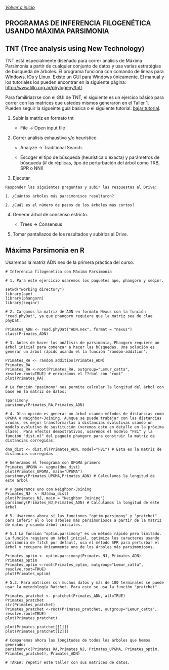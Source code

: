 
_[Volver a inicio](/README.md)_

## PROGRAMAS DE INFERENCIA FILOGENÉTICA USANDO MÁXIMA PARSIMONIA

## TNT (Tree analysis using New Technology)

TNT está especialmente diseñado para correr análisis de Máxima Parsimonia a partir de cualquier conjunto de datos y usa varias estratégias de búsqueda de árboles. El programa funciona con comando de lineas para Windows, IOs y Linux. Existe un GUI para Windows únicamente. El manual y los tutoriales los pueden encontrar en la siguiente página: http://www.lillo.org.ar/phylogeny/tnt/.

Para familiriazrse con el GUI de TNT, el siguiente es un ejercico básico para correr con las matrices que ustedes mismos generaron en el Taller 1. Pueden seguir la sigueinte guía básica o el siguiente tutorial: [bajar tutorial](/clase_3/Quick_Tutorial_TNT.ppt).

1. Subir la matriz en formato tnt 

   - File -> Open input file 

3. Correr análisis exhaustivo y/o heurístico  

   - Analyze -> Traditional Search. 

   - Escoger el tipo de búsqueda (heurística o exacta) y parámetros de búsqueda (# de réplicas, tipo de perturbación del árbol como TRB, SPR o NNI) 

3. Ejecutar 

```
Responder las siguientes preguntas y subir las respuestas al Drive: 

1. ¿Cuántos árboles más parsimonisos resultaron? 

2. ¿Cuál es el número de pasos de los árboles más cortos? 

```
4. Generar árbol de consenso estricto. 

   - Trees -> Consensus 

5. Tomar pantallazos de los resultados y subirlos al Drive.


## Máxima Parsimonia en R

Usaremos la matriz ADN.nex de la primera práctica del curso.

```
# Inferencia filogenética con Máxima Parsimonia

# 1. Para este ejercicio usaremos los paquetes ape, phangorn y seqinr.

setwd("working directory") 
library(ape)
library(phangorn)
library(seqinr)

# 2. Cargamos la matriz de ADN en formato Nexus con la función "read.phyDat", ya que phangorn requiere que la matriz sea de clae phyDat.

Primates_ADN <- read.phyDat("ADN.nex", format = "nexus")
class(Primates_ADN)

# 3. Antes de hacer los análisis de parsimonia, Phangorn requiere un árbol inicial para comenzar a hacer las búsquedas. Una solución es generar un árbol rápido usando el la función "random-addition": 

Primates_RA <- random.addition(Primates_ADN)
Primates_RA
Primates_RA <-root(Primates_RA, outgroup="Lemur_catta", resolve.root=TRUE) # enraizamos el ??rbol con "root"
plot(Primates_RA)

# La función "pasimony" nos permite calcular la longitud del árbol con base en la matriz de datos:

?parsimony
parsimony(Primates_RA,Primates_ADN)

# 4. Otra opción es generar un árbol usando métodos de distancias como UPGMA o Neighbor-Joining. Aunque se puede trabajar con las distancias crudas, es mejor transformarlas a distancias evolutivas usando un modelo evolutivo de sustitución (veremos esto en detalle en la próxima clase). Para efectos demostrativos, usaremos el modelo "F81" y la función "dist.ml" del paquete phangorn para construir la matriz de distancias corregidas: 

dna_dist <- dist.ml(Primates_ADN, model="F81") # Esta es la matriz de distancias corregidas

# Generamos el fenograma con UPGMA primero
Primates_UPGMA <- upgma(dna_dist)
plot(Primates_UPGMA, main="UPGMA")
parsimony(Primates_UPGMA,Primates_ADN) # Calculamos la longitud de este árbol

# y generamos uno con Neighbor-Joining
Primates_NJ  <- NJ(dna_dist)
plot(Primates_NJ, main = "Neighbor Joining")
parsimony(Primates_NJ,Primates_ADN) # Calculamos la longitud de este árbol

# 5. Usaremos ahora sí las funciones "optim.parsimony" y "pratchet" para inferir el o los árboles más parsimoniosos a partir de la matriz de datos y usando árbol iniciales.

# 5.1 La función "optim.parsimony" es un método rápido pero limitado. La función requiere un árbol inicial, optimiza los caracteres usando parsimonia de fitch por default, usa el método SPR para perturbar el árbol y recupera únicammente uno de los árboles más parsimoniosos.

Primates_optim <- optim.parsimony(Primates_NJ, Primates_ADN)
Primates_optim
Primates_optim <-root(Primates_optim, outgroup="Lemur_catta", resolve.root=TRUE)
plot(Primates_optim)

# 5.2. Para matrices con muchos datos y más de 100 terminales se puede usar la metodología Ratchet. Para esto se usa la función "pratchet"

Primates_pratchet <- pratchet(Primates_ADN, all=TRUE)
Primates_pratchet
str(Primates_pratchet)
Primates_pratchet <-root(Primates_pratchet, outgroup="Lemur_catta", resolve.root=TRUE)
plot(Primates_pratchet)

plot(Primates_pratchet[[1]])
plot(Primates_pratchet[[2]])

# Comparemos ahora las longitudes de todos los árboles que hemos generado:
parsimony(c(Primates_RA,Primates_NJ, Primates_UPGMA, Primates_optim, Primates_pratchet), Primates_ADN)

# TAREA: repetir este taller con sus matrices de datos.

```
#
